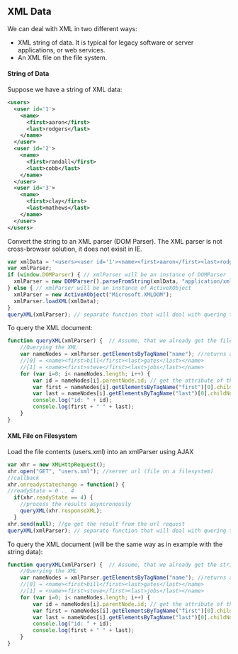 ## XML Data
We can deal with XML in two different ways:
- XML string of data. It is typical for legacy software or server applications, or web services.
- An XML file on the file system.

#### String of Data
Suppose we have a string of XML data:
```xml
<users>
  <user id='1'>
    <name>
      <first>aaron</first>
      <last>rodgers</last>
    </name>
  </user>
  <user id='2'>
    <name>
      <first>randall</first>
      <last>cobb</last>
    </name>
  </user>
  <user id='3'>
    <name>
      <first>clay</first>
      <last>mathews</last>
    </name>
  </user>
</users>
```
Convert the string to an XML parser (DOM Parser). The XML parser is not cross-browser solution, it does not exisit in IE.
```javascript
var xmlData = '<users><user id='1'><name><first>aaron</first><last>rodgers</last></name></user><user id='2'><name><first>randall</first> <last>cobb</last></name></user><user id='3'><name><first>clay</first><last>mathews</last></name></user></users>';
var xmlParser;
if (window.DOMParser) { // xmlParser will be an instance of DOMParser
  xmlParser = new DOMParser().parseFromString(xmlData, "application/xml");
} else { // xmlParser will be an instance of ActiveXObject
  xmlParser = new ActiveXObject("Microsoft.XMLDOM");
  xmlParser.loadXML(xmlData);
}
queryXML(xmlParser); // separate function that will deal with quering the XML document
```
To query the XML document:
```javascript
function queryXML(xmlParser) {  // Assume, that we already get the file content loaded from the previous example
	//Querying the XML
	var nameNodes = xmlParser.getElementsByTagName("name"); //returns an array
	//[0] = <name><first>bill</first><last>gates</last></name>
	//[1] = <name><first>steve</first><last>jobs</last></name>
	for (var i=0; i< nameNodes.length; i++) {
		var id = nameNodes[i].parentNode.id; // get the attribute of the element "user"
		var first = nameNodes[i].getElementsByTagName("first")[0].childNodes[0].nodeValue; // get the "first" element value 
		var last = nameNodes[i].getElementsByTagName("last")[0].childNodes[0].nodeValue; // get the "second" element value
		console.log("id: " + id);
		console.log(first + " " + last);
	}
}
```
#### XML File on Filesystem
Load the file contents (users.xml) into an xmlParser using AJAX
```javascript
var xhr = new XMLHttpRequest();
xhr.open("GET", "users.xml"); //server url (file on a filesystem)
//callback
xhr.onreadystatechange = function() {
//readyState = 0 .. 4
  if(xhr.readyState == 4) {
    //process the results asyncronously
    queryXML(xhr.responseXML);
  }
xhr.send(null); //go get the result from the url request
queryXML(xmlParser); // separate function that will deal with quering the XML document
```
To query the XML document (will be the same way as in example with the string data):
```javascript
function queryXML(xmlParser) {  // Assume, that we already get the string loaded from the previous example
	//Querying the XML
	var nameNodes = xmlParser.getElementsByTagName("name"); //returns an array
	//[0] = <name><first>bill</first><last>gates</last></name>
	//[1] = <name><first>steve</first><last>jobs</last></name>
	for (var i=0; i< nameNodes.length; i++) {
		var id = nameNodes[i].parentNode.id; // get the attribute of the element "user"
		var first = nameNodes[i].getElementsByTagName("first")[0].childNodes[0].nodeValue; // get the "first" element value 
		var last = nameNodes[i].getElementsByTagName("last")[0].childNodes[0].nodeValue; // get the "second" element value
		console.log("id: " + id);
		console.log(first + " " + last);
	}
}
```
